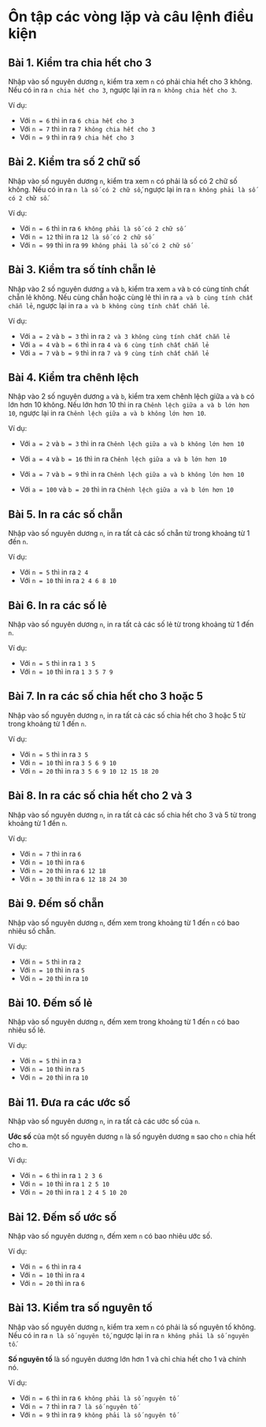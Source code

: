 # Ôn tập các vòng lặp và câu lệnh điều kiện

## Bài 1. Kiểm tra chia hết cho 3

Nhập vào số nguyên dương `n`, kiểm tra xem `n` có phải chia hết cho 3 không. Nếu có in ra `n chia hết cho 3`, ngược lại in ra `n không chia hết cho 3`.

Ví dụ:

- Với `n = 6` thì in ra `6 chia hết cho 3`
- Với `n = 7` thì in ra `7 không chia hết cho 3`
- Với `n = 9` thì in ra `9 chia hết cho 3`

## Bài 2. Kiểm tra số 2 chữ số

Nhập vào số nguyên dương `n`, kiểm tra xem `n` có phải là số có 2 chữ số không. Nếu có in ra `n là số có 2 chữ số`, ngược lại in ra `n không phải là số có 2 chữ số`.

Ví dụ:

- Với `n = 6` thì in ra `6 không phải là số có 2 chữ số`
- Với `n = 12` thì in ra `12 là số có 2 chữ số`
- Với `n = 99` thì in ra `99 không phải là số có 2 chữ số`

## Bài 3. Kiểm tra số tính chẵn lẻ

Nhập vào 2 số nguyên dương `a` và `b`, kiểm tra xem `a` và `b` có cùng tính chất chẵn lẻ không. Nếu cùng chẵn hoặc cùng lẻ thì in ra `a và b cùng tính chất chẵn lẻ`, ngược lại in ra `a và b không cùng tính chất chẵn lẻ`.

Ví dụ:

- Với `a = 2` và `b = 3` thì in ra `2 và 3 không cùng tính chất chẵn lẻ`
- Với `a = 4` và `b = 6` thì in ra `4 và 6 cùng tính chất chẵn lẻ`
- Với `a = 7` và `b = 9` thì in ra `7 và 9 cùng tính chất chẵn lẻ`

## Bài 4. Kiểm tra chênh lệch

Nhập vào 2 số nguyên dương `a` và `b`, kiểm tra xem chênh lệch giữa `a` và `b` có lớn hơn 10 không. Nếu lớn hơn 10 thì in ra `Chênh lệch giữa a và b lớn hơn 10`, ngược lại in ra `Chênh lệch giữa a và b không lớn hơn 10`.

Ví dụ:

- Với `a = 2` và `b = 3` thì in ra `Chênh lệch giữa a và b không lớn hơn 10`

- Với `a = 4` và `b = 16` thì in ra `Chênh lệch giữa a và b lớn hơn 10`

- Với `a = 7` và `b = 9` thì in ra `Chênh lệch giữa a và b không lớn hơn 10`

- Với `a = 100` và `b = 20` thì in ra `Chênh lệch giữa a và b lớn hơn 10`

## Bài 5. In ra các số chẵn

Nhập vào số nguyên dương `n`, in ra tất cả các số chẵn từ trong khoảng từ 1 đến `n`.

Ví dụ:

- Với `n = 5` thì in ra `2 4`
- Với `n = 10` thì in ra `2 4 6 8 10`

## Bài 6. In ra các số lẻ

Nhập vào số nguyên dương `n`, in ra tất cả các số lẻ từ trong khoảng từ 1 đến `n`.

Ví dụ:

- Với `n = 5` thì in ra `1 3 5`
- Với `n = 10` thì in ra `1 3 5 7 9`

## Bài 7. In ra các số chia hết cho 3 hoặc 5

Nhập vào số nguyên dương `n`, in ra tất cả các số chia hết cho 3 hoặc 5 từ trong khoảng từ 1 đến `n`.

Ví dụ:

- Với `n = 5` thì in ra `3 5`
- Với `n = 10` thì in ra `3 5 6 9 10`
- Với `n = 20` thì in ra `3 5 6 9 10 12 15 18 20`

## Bài 8. In ra các số chia hết cho 2 và 3

Nhập vào số nguyên dương `n`, in ra tất cả các số chia hết cho 3 và 5 từ trong khoảng từ 1 đến `n`.

Ví dụ:

- Với `n = 7` thì in ra `6`
- Với `n = 10` thì in ra `6`
- Với `n = 20` thì in ra `6 12 18`
- Với `n = 30` thì in ra `6 12 18 24 30`

## Bài 9. Đếm số chẵn

Nhập vào số nguyên dương `n`, đếm xem trong khoảng từ 1 đến `n` có bao nhiêu số chẵn.

Ví dụ:

- Với `n = 5` thì in ra `2`
- Với `n = 10` thì in ra `5`
- Với `n = 20` thì in ra `10`

## Bài 10. Đếm số lẻ

Nhập vào số nguyên dương `n`, đếm xem trong khoảng từ 1 đến `n` có bao nhiêu số lẻ.

Ví dụ:

- Với `n = 5` thì in ra `3`
- Với `n = 10` thì in ra `5`
- Với `n = 20` thì in ra `10`

## Bài 11. Đưa ra các ước số

Nhập vào số nguyên dương `n`, in ra tất cả các ước số của `n`.

**Ước số** của một số nguyên dương `n` là số nguyên dương `m` sao cho `n` chia hết cho `m`.

Ví dụ:

- Với `n = 6` thì in ra `1 2 3 6`
- Với `n = 10` thì in ra `1 2 5 10`
- Với `n = 20` thì in ra `1 2 4 5 10 20`

## Bài 12. Đếm số ước số

Nhập vào số nguyên dương `n`, đếm xem `n` có bao nhiêu ước số.

Ví dụ:

- Với `n = 6` thì in ra `4`
- Với `n = 10` thì in ra `4`
- Với `n = 20` thì in ra `6`

## Bài 13. Kiểm tra số nguyên tố

Nhập vào số nguyên dương `n`, kiểm tra xem `n` có phải là số nguyên tố không. Nếu có in ra `n là số nguyên tố`, ngược lại in ra `n không phải là số nguyên tố`.

**Số nguyên tố** là số nguyên dương lớn hơn 1 và chỉ chia hết cho 1 và chính nó.

Ví dụ:

- Với `n = 6` thì in ra `6 không phải là số nguyên tố`
- Với `n = 7` thì in ra `7 là số nguyên tố`
- Với `n = 9` thì in ra `9 không phải là số nguyên tố`









